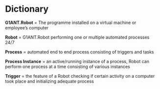 # Dictionary

**G1ANT.Robot** = The programme installed on a virtual machine or employee’s computer

**Robot** = G1ANT.Robot performing one or multiple automated processes 24/7

**Process** = automated end to end process consisting of triggers and tasks

**Process Instance** = an active/running instance of a process, Robot can perform one process at a time consisting of various instances

**Trigger** = the feature of a Robot checking if certain activity on a computer took place and initializing adequate process
